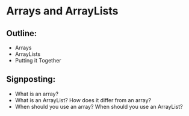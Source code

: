 # Arrays and ArrayLists

## Outline:
- Arrays
- ArrayLists
- Putting it Together

## Signposting:
- What is an array?
- What is an ArrayList? How does it differ from an array?
- When should you use an array? When should you use an ArrayList?